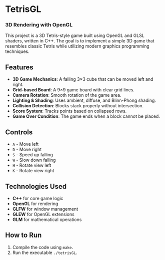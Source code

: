 
# TetrisGL  

### 3D Rendering with OpenGL  

This project is a 3D Tetris-style game built using OpenGL and GLSL shaders, written in C++. The goal is to implement a simple 3D game that resembles classic Tetris while utilizing modern graphics programming techniques.

## Features  
- **3D Game Mechanics**: A falling 3×3 cube that can be moved left and right.  
- **Grid-based Board**: A 9×9 game board with clear grid lines.  
- **Camera Rotation**: Smooth rotation of the game area.  
- **Lighting & Shading**: Uses ambient, diffuse, and Blinn-Phong shading.  
- **Collision Detection**: Blocks stack properly without intersection.  
- **Score System**: Tracks points based on collapsed rows.  
- **Game Over Condition**: The game ends when a block cannot be placed.  

## Controls  
- `A` - Move left  
- `D` - Move right  
- `S` - Speed up falling  
- `W` - Slow down falling  
- `H` - Rotate view left  
- `K` - Rotate view right  

## Technologies Used  
- **C++** for core game logic  
- **OpenGL** for rendering  
- **GLFW** for window management  
- **GLEW** for OpenGL extensions  
- **GLM** for mathematical operations  

## How to Run  
1. Compile the code using `make`.  
2. Run the executable `./tetrisGL`.  
